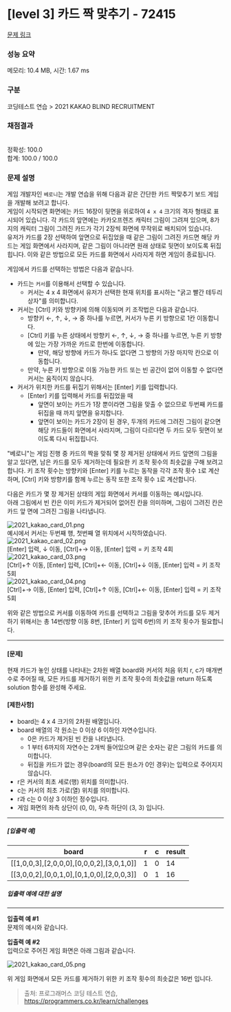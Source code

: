 # [level 3] 카드 짝 맞추기 - 72415 

[문제 링크](https://school.programmers.co.kr/learn/courses/30/lessons/72415) 

### 성능 요약

메모리: 10.4 MB, 시간: 1.67 ms

### 구분

코딩테스트 연습 > 2021 KAKAO BLIND RECRUITMENT

### 채점결과

<br/>정확성: 100.0<br/>합계: 100.0 / 100.0

### 문제 설명

<p>게임 개발자인 <code>베로니</code>는 개발 연습을 위해 다음과 같은 간단한 카드 짝맞추기 보드 게임을 개발해 보려고 합니다.<br>
게임이 시작되면 화면에는 카드 16장이 뒷면을 위로하여 <code>4 x 4</code> 크기의 격자 형태로 표시되어 있습니다. 각 카드의 앞면에는 카카오프렌즈 캐릭터 그림이 그려져 있으며, 8가지의 캐릭터 그림이 그려진 카드가 각기 2장씩 화면에 무작위로 배치되어 있습니다.<br>
유저가 카드를 2장 선택하여 앞면으로 뒤집었을 때 같은 그림이 그려진 카드면 해당 카드는 게임 화면에서 사라지며, 같은 그림이 아니라면 원래 상태로 뒷면이 보이도록 뒤집힙니다. 이와 같은 방법으로 모든 카드를 화면에서 사라지게 하면 게임이 종료됩니다.</p>

<p>게임에서 카드를 선택하는 방법은 다음과 같습니다.</p>

<ul>
<li>카드는 <code>커서</code>를 이용해서 선택할 수 있습니다.

<ul>
<li>커서는 4 x 4 화면에서 유저가 선택한 현재 위치를 표시하는 "굵고 빨간 테두리 상자"를 의미합니다.</li>
</ul></li>
<li>커서는 [Ctrl] 키와 방향키에 의해 이동되며 키 조작법은 다음과 같습니다.

<ul>
<li>방향키 ←, ↑, ↓, → 중 하나를 누르면, 커서가 누른 키 방향으로 1칸 이동합니다.</li>
<li>[Ctrl] 키를 누른 상태에서 방향키 ←, ↑, ↓, → 중 하나를 누르면, 누른 키 방향에 있는 가장 가까운 카드로 한번에 이동합니다.

<ul>
<li>만약, 해당 방향에 카드가 하나도 없다면 그 방향의 가장 마지막 칸으로 이동합니다.</li>
</ul></li>
<li>만약, 누른 키 방향으로 이동 가능한 카드 또는 빈 공간이 없어 이동할 수 없다면 커서는 움직이지 않습니다.</li>
</ul></li>
<li>커서가 위치한 카드를 뒤집기 위해서는 [Enter] 키를 입력합니다.

<ul>
<li>[Enter] 키를 입력해서 카드를 뒤집었을 때

<ul>
<li>앞면이 보이는 카드가 1장 뿐이라면 그림을 맞출 수 없으므로 두번째 카드를 뒤집을 때 까지 앞면을 유지합니다.</li>
<li>앞면이 보이는 카드가 2장이 된 경우, 두개의 카드에 그려진 그림이 같으면 해당 카드들이 화면에서 사라지며, 그림이 다르다면 두 카드 모두 뒷면이 보이도록 다시 뒤집힙니다.</li>
</ul></li>
</ul></li>
</ul>

<p>"베로니"는 게임 진행 중 카드의 짝을 맞춰 몇 장 제거된 상태에서 카드 앞면의 그림을 알고 있다면, 남은 카드를 모두 제거하는데 필요한 키 조작 횟수의 최솟값을 구해 보려고 합니다. 키 조작 횟수는 방향키와 [Enter] 키를 누르는 동작을 각각 조작 횟수 <code>1</code>로 계산하며, [Ctrl] 키와 방향키를 함께 누르는 동작 또한 조작 횟수 <code>1</code>로 계산합니다.</p>

<p>다음은 카드가 몇 장 제거된 상태의 게임 화면에서 커서를 이동하는 예시입니다.<br>
아래 그림에서 빈 칸은 이미 카드가 제거되어 없어진 칸을 의미하며, 그림이 그려진 칸은 카드 앞 면에 그려진 그림을 나타냅니다.</p>

<p><img src="https://grepp-programmers.s3.ap-northeast-2.amazonaws.com/files/production/bd1c06b3-6684-480a-85e6-53f1123b0770/2021_kakao_card_01.png" title="" alt="2021_kakao_card_01.png"><br>
예시에서 커서는 두번째 행, 첫번째 열 위치에서 시작하였습니다.<br>
<img src="https://grepp-programmers.s3.ap-northeast-2.amazonaws.com/files/production/8d9008a0-a933-44c7-92a8-96b701483d6e/2021_kakao_card_02.png" title="" alt="2021_kakao_card_02.png"><br>
[Enter] 입력, ↓ 이동, [Ctrl]+→ 이동, [Enter] 입력 = 키 조작 4회<br>
<img src="https://grepp-programmers.s3.ap-northeast-2.amazonaws.com/files/production/89b256d7-b8a8-4fb1-a1f4-84407a029d03/2021_kakao_card_03.png" title="" alt="2021_kakao_card_03.png"><br>
[Ctrl]+↑ 이동, [Enter] 입력, [Ctrl]+← 이동, [Ctrl]+↓ 이동, [Enter] 입력 = 키 조작 5회<br>
<img src="https://grepp-programmers.s3.ap-northeast-2.amazonaws.com/files/production/96b37dbd-bba1-47e0-89e5-7a3e518eab24/2021_kakao_card_04.png" title="" alt="2021_kakao_card_04.png"><br>
[Ctrl]+→ 이동, [Enter] 입력, [Ctrl]+↑ 이동, [Ctrl]+← 이동, [Enter] 입력 = 키 조작 5회</p>

<p>위와 같은 방법으로 커서를 이동하여 카드를 선택하고 그림을 맞추어 카드를 모두 제거하기 위해서는 총 14번(방향 이동 8번, [Enter] 키 입력 6번)의 키 조작 횟수가 필요합니다.</p>

<hr>

<h4><strong>[문제]</strong></h4>

<p>현재 카드가 놓인 상태를 나타내는 2차원 배열 board와 커서의 처음 위치 r, c가 매개변수로 주어질 때, 모든 카드를 제거하기 위한 키 조작 횟수의 최솟값을 return 하도록 solution 함수를 완성해 주세요.</p>

<h4><strong>[제한사항]</strong></h4>

<ul>
<li>board는 4 x 4 크기의 2차원 배열입니다.</li>
<li>board 배열의 각 원소는 0 이상 6 이하인 자연수입니다.

<ul>
<li>0은 카드가 제거된 빈 칸을 나타냅니다.</li>
<li>1 부터 6까지의 자연수는 2개씩 들어있으며 같은 숫자는 같은 그림의 카드를 의미합니다.</li>
<li>뒤집을 카드가 없는 경우(board의 모든 원소가 0인 경우)는 입력으로 주어지지 않습니다.</li>
</ul></li>
<li>r은 커서의 최초 세로(행) 위치를 의미합니다.</li>
<li>c는 커서의 최초 가로(열) 위치를 의미합니다.</li>
<li>r과 c는 0 이상 3 이하인 정수입니다.</li>
<li>게임 화면의 좌측 상단이 (0, 0), 우측 하단이 (3, 3) 입니다.</li>
</ul>

<hr>

<h5><strong>[입출력 예]</strong></h5>
<table class="table">
        <thead><tr>
<th>board</th>
<th>r</th>
<th>c</th>
<th>result</th>
</tr>
</thead>
        <tbody><tr>
<td>[[1,0,0,3],[2,0,0,0],[0,0,0,2],[3,0,1,0]]</td>
<td>1</td>
<td>0</td>
<td>14</td>
</tr>
<tr>
<td>[[3,0,0,2],[0,0,1,0],[0,1,0,0],[2,0,0,3]]</td>
<td>0</td>
<td>1</td>
<td>16</td>
</tr>
</tbody>
      </table>
<h5><strong>입출력 예에 대한 설명</strong></h5>

<hr>

<p><strong>입출력 예 #1</strong><br>
문제의 예시와 같습니다.</p>

<p><strong>입출력 예 #2</strong><br>
입력으로 주어진 게임 화면은 아래 그림과 같습니다.</p>

<p><img src="https://grepp-programmers.s3.ap-northeast-2.amazonaws.com/files/production/5c6e8d3f-2427-42b8-893b-5677cb45aa5d/2021_kakao_card_05.png" title="" alt="2021_kakao_card_05.png"></p>

<p>위 게임 화면에서 모든 카드를 제거하기 위한 키 조작 횟수의 최솟값은 16번 입니다.</p>


> 출처: 프로그래머스 코딩 테스트 연습, https://programmers.co.kr/learn/challenges